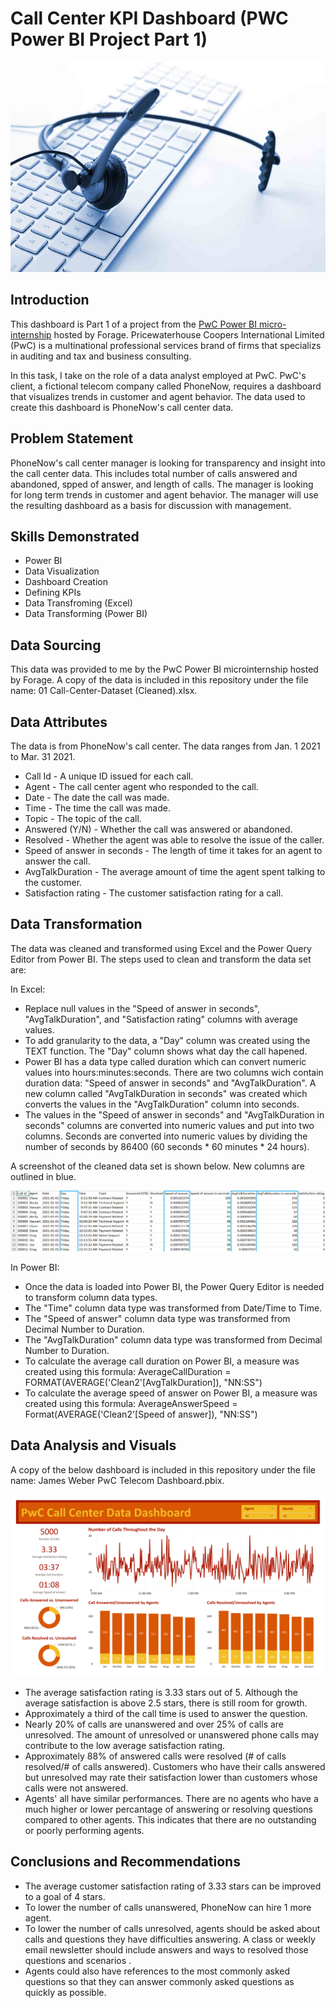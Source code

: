 # Call Center KPI Dashboard (PWC Power BI Project Part 1)
![Introductory Picture](Call_Center_Pic.png)
## Introduction
This dashboard is Part 1 of a project from the [PwC Power BI micro-internship](https://www.theforage.com/simulations/pwc-ch/power-bi-cqxg) hosted by Forage. Pricewaterhouse Coopers International Limited (PwC) is a multinational professional services brand of firms that specializs in auditing and tax and business consulting.

In this task, I take on the role of a data analyst employed at PwC. PwC's client, a fictional telecom company called PhoneNow, requires a dashboard that visualizes trends in customer and agent behavior. The data used to create this dashboard is PhoneNow's call center data.

## Problem Statement
PhoneNow's call center manager is looking for transparency and insight into the call center data. This includes total number of calls answered and abandoned, spped of answer, and length of calls. The manager is looking for long term trends in customer and agent behavior. The manager will use the resulting dashboard as a basis for discussion with management.

## Skills Demonstrated
* Power BI
* Data Visualization
* Dashboard Creation
* Defining KPIs
* Data Transfroming (Excel)
* Data Transforming (Power BI)

## Data Sourcing
This data was provided to me by the PwC Power BI microinternship hosted by Forage. A copy of the data is included in this repository under the file name: 01 Call-Center-Dataset (Cleaned).xlsx.

## Data Attributes
The data is from PhoneNow's call center. The data ranges from Jan. 1 2021 to Mar. 31 2021.
* Call Id - A unique ID issued for each call.
* Agent - The call center agent who responded to the call.
* Date - The date the call was made.
* Time - The time the call was made.
* Topic - The topic of the call.
* Answered (Y/N) - Whether the call was answered or abandoned.
* Resolved - Whether the agent was able to resolve the issue of the caller.
* Speed of answer in seconds - The length of time it takes for an agent to answer the call.
* AvgTalkDuration - The average amount of time the agent spent talking to the customer.
* Satisfaction rating - The customer satisfaction rating for a call.

## Data Transformation
The data was cleaned and transformed using Excel and the Power Query Editor from Power BI. The steps used to clean and transform the data set are:

In Excel:
* Replace null values in the "Speed of answer in seconds", "AvgTalkDuration", and "Satisfaction rating" columns with average values.
* To add granularity to the data, a "Day" column was created using the TEXT function. The "Day" column shows what day the call hapened.
* Power BI has a data type called duration which can convert numeric values into hours:minutes:seconds. There are two columns wich contain duration data: "Speed of answer in seconds" and "AvgTalkDuration". A new column called "AvgTalkDuration in seconds" was created which converts the values in the "AvgTalkDuration" column into seconds.
* The values in the "Speed of answer in seconds" and "AvgTalkDuration in seconds" columns are converted into numeric values and put into two columns. Seconds are converted into numeric values by dividing the number of seconds by 86400 (60 seconds * 60 minutes * 24 hours).

A screenshot of the cleaned data set is shown below. New columns are outlined in blue.

![A sample of the cleaned data set.](Cleaned_Data_Set.png)

In Power BI:
* Once the data is loaded into Power BI, the Power Query Editor is needed to transform column data types.
* The "Time" column data type was transformed from Date/Time to Time.
* The "Speed of answer" column data type was transformed from Decimal Number to Duration.
* The "AvgTalkDuration" column data type was transformed from Decimal Number to Duration.
* To calculate the average call duration on Power BI, a measure was created using this formula: AverageCallDuration = FORMAT(AVERAGE('Clean2'[AvgTalkDuration]), "NN:SS")
* To calculate the average speed of answer on Power BI, a measure was created using this formula: AverageAnswerSpeed = Format(AVERAGE('Clean2'[Speed of answer]), "NN:SS")

## Data Analysis and Visuals
A copy of the below dashboard is included in this repository under the file name: James Weber PwC Telecom Dashboard.pbix.

![Call center dashboard.](Call_Center_Dashboard.png)

* The average satisfaction rating is 3.33 stars out of 5. Although the average satisfaction is above 2.5 stars, there is still room for growth.
* Approximately a third of the call time is used to answer the question.
* Nearly 20% of calls are unanswered and over 25% of calls are unresolved. The amount of unresolved or unanswered phone calls may contribute to the low average satisfaction rating.
* Approximately 88% of answered calls were resolved (# of calls resolved/# of calls answered). Customers who have their calls answered but unresolved may rate their satisfaction lower than customers whose calls were not answered.
* Agents' all have similar performances. There are no agents who have a much higher or lower percantage of answering or resolving questions compared to other agents. This indicates that there are no outstanding or poorly performing agents.

## Conclusions and Recommendations
* The average customer satisfaction rating of 3.33 stars can be improved to a goal of 4 stars.
* To lower the number of calls unanswered, PhoneNow can hire 1 more agent.
* To lower the number of calls unresolved, agents should be asked about calls and questions they have difficulties answering. A class or weekly email newsletter should include answers and ways to resolved those questions and scenarios .
* Agents could also have references to the most commonly asked questions so that they can answer commonly asked questions as quickly as possible.
